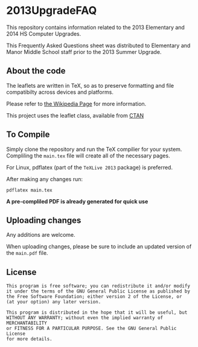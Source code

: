 2013UpgradeFAQ
==============
This repository contains information related to the 2013 Elementary and 2014 HS Computer Upgrades.

This Frequently Asked Questions sheet was distributed to Elementary and Manor Middle School staff prior to the 2013 Summer Upgrade.

About the code
--------------
The leaflets are written in TeX, so as to preserve formatting and file
compatibilty across devices and platforms.

Please refer to [the Wikipedia Page](http://en.wikipedia.org/wiki/TeX) for more information.

This project uses the leaflet class, available from [CTAN](http://dante.ctan.org/tex-archive/macros/latex/contrib/leaflet/README)

To Compile
--------------
Simply clone the repository and run the TeX compilier for your system.
Compliling the `main.tex` file will create all of the necessary pages.

For Linux, pdflatex (part of the `TeXLive 2013` package) is preferred.

After making any changes run:

	pdflatex main.tex

**A pre-compliled PDF is already generated for quick use**

Uploading changes
----------------
Any additions are welcome.

When uploading changes, please be sure to include an updated version of the `main.pdf` file.

License
----------------
	This program is free software; you can redistribute it and/or modify
	it under the terms of the GNU General Public License as published by
	the Free Software Foundation; either version 2 of the License, or
	(at your option) any later version.
	
	This program is distributed in the hope that it will be useful, but
	WITHOUT ANY WARRANTY; without even the implied warranty of MERCHANTABILITY
	or FITNESS FOR A PARTICULAR PURPOSE. See the GNU General Public License
	for more details.
